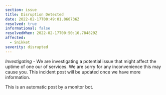 ```yaml
---
section: issue
title: Disruption Detected
date: 2022-02-17T00:49:01.060736Z
resolved: true
informational: false
resolvedWhen: 2022-02-17T00:50:10.784829Z
affected:
  - Snikket
severity: disrupted
---
```

*Investigating* - We are investigating a potential issue that might affect the uptime of one our of services. We are sorry for any inconvenience this may cause you. This incident post will be updated once we have more information.

This is an automatic post by a monitor bot.
        
